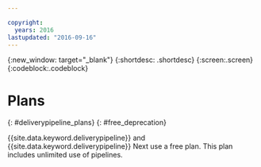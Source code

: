 ```yaml
---

copyright:
  years: 2016
lastupdated: "2016-09-16"
---
```

<!-- Copyright info at top of file: REQUIRED
    The copyright info is YAML content that must occur at the top of the MD file, before attributes are listed.
    It must be surrounded by 3 dashes.
    The value "years" can contain just one year or a two years separated by a comma. (years: 2014, 2016)
    Indentation as per the previous template must be preserved.
-->

{:new_window: target="_blank"}
{:shortdesc: .shortdesc}
{:screen:.screen}
{:codeblock:.codeblock}

# Plans
{: #deliverypipeline_plans}
{: #free_deprecation}

{{site.data.keyword.deliverypipeline}} and {{site.data.keyword.deliverypipeline}} Next use a free plan. This plan includes unlimited use of pipelines.

